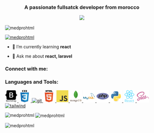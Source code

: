 <h3 align="center">A passionate fullsatck developer from morocco</h3>
<p align="center"><img src="https://www.bing.com/images/search?view=detailV2&ccid=PWh8o%2f3W&id=A5B7B1528C4316084FD8D7CEC49C8E14F35C732A&thid=OIP.PWh8o_3WBRbo2ujEcvm9-gHaEK&mediaurl=https%3a%2f%2fth.bing.com%2fth%2fid%2fR.3d687ca3fdd60516e8dae8c472f9bdfa%3frik%3dKnNc8xSOnMTO1w%26riu%3dhttp%253a%252f%252fwallpapercave.com%252fwp%252fwp1828925.png%26ehk%3dqQXWl7C3VgQiP3Dsfrxvpw8ikCsSrTyDj39wVBEDkaY%253d%26risl%3d%26pid%3dImgRaw%26r%3d0&exph=901&expw=1600&q=programmer+4k+animated&simid=608014593424826163&FORM=IRPRST&ck=D2A019E09392DCDDEB302EA8218CE2B8&selectedIndex=4&ajaxhist=0&ajaxserp=0"/></p>
<p align="left"> <img src="https://komarev.com/ghpvc/?username=medprohtml&label=Profile%20views&color=0e75b6&style=flat" alt="medprohtml" /> </p>

<p align="left"> <a href="https://github.com/ryo-ma/github-profile-trophy"><img src="https://github-profile-trophy.vercel.app/?username=medprohtml" alt="medprohtml" /></a> </p>

- 🌱 I’m currently learning **react**

- 💬 Ask me about **react, laravel**

<h3 align="left">Connect with me:</h3>
<p align="left">
</p>

<h3 align="left">Languages and Tools:</h3>
<p align="left"> <a href="https://getbootstrap.com" target="_blank" rel="noreferrer"> <img src="https://raw.githubusercontent.com/devicons/devicon/master/icons/bootstrap/bootstrap-plain-wordmark.svg" alt="bootstrap" width="40" height="40"/> </a> <a href="https://www.w3schools.com/css/" target="_blank" rel="noreferrer"> <img src="https://raw.githubusercontent.com/devicons/devicon/master/icons/css3/css3-original-wordmark.svg" alt="css3" width="40" height="40"/> </a> <a href="https://git-scm.com/" target="_blank" rel="noreferrer"> <img src="https://www.vectorlogo.zone/logos/git-scm/git-scm-icon.svg" alt="git" width="40" height="40"/> </a> <a href="https://www.w3.org/html/" target="_blank" rel="noreferrer"> <img src="https://raw.githubusercontent.com/devicons/devicon/master/icons/html5/html5-original-wordmark.svg" alt="html5" width="40" height="40"/> </a> <a href="https://developer.mozilla.org/en-US/docs/Web/JavaScript" target="_blank" rel="noreferrer"> <img src="https://raw.githubusercontent.com/devicons/devicon/master/icons/javascript/javascript-original.svg" alt="javascript" width="40" height="40"/> </a> <a href="https://www.mongodb.com/" target="_blank" rel="noreferrer"> <img src="https://raw.githubusercontent.com/devicons/devicon/master/icons/mongodb/mongodb-original-wordmark.svg" alt="mongodb" width="40" height="40"/> </a> <a href="https://www.mysql.com/" target="_blank" rel="noreferrer"> <img src="https://raw.githubusercontent.com/devicons/devicon/master/icons/mysql/mysql-original-wordmark.svg" alt="mysql" width="40" height="40"/> </a> <a href="https://www.php.net" target="_blank" rel="noreferrer"> <img src="https://raw.githubusercontent.com/devicons/devicon/master/icons/php/php-original.svg" alt="php" width="40" height="40"/> </a> <a href="https://www.python.org" target="_blank" rel="noreferrer"> <img src="https://raw.githubusercontent.com/devicons/devicon/master/icons/python/python-original.svg" alt="python" width="40" height="40"/> </a> <a href="https://reactjs.org/" target="_blank" rel="noreferrer"> <img src="https://raw.githubusercontent.com/devicons/devicon/master/icons/react/react-original-wordmark.svg" alt="react" width="40" height="40"/> </a> <a href="https://sass-lang.com" target="_blank" rel="noreferrer"> <img src="https://raw.githubusercontent.com/devicons/devicon/master/icons/sass/sass-original.svg" alt="sass" width="40" height="40"/> </a> <a href="https://tailwindcss.com/" target="_blank" rel="noreferrer"> <img src="https://www.vectorlogo.zone/logos/tailwindcss/tailwindcss-icon.svg" alt="tailwind" width="40" height="40"/> </a> </p>

<p><img align="left" src="https://github-readme-stats.vercel.app/api/top-langs?username=medprohtml&show_icons=true&locale=en&layout=compact" alt="medprohtml" /></p>

<p>&nbsp;<img align="center" src="https://github-readme-stats.vercel.app/api?username=medprohtml&show_icons=true&locale=en" alt="medprohtml" /></p>

<p><img align="center" src="https://github-readme-streak-stats.herokuapp.com/?user=medprohtml&" alt="medprohtml" /></p>
